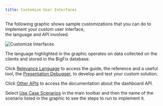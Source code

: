 ```yaml
---
title: Customize User Interfaces
---
```


The following graphic shows sample customizations that you can do to implement your custom user interface,  
the language and API involved.

![Customize Interfaces](/static/img/customize-interfaces.png)

The language highlighted in the graphic operates on data collected on the clients and stored in the BigFix database.

Click [Relevance Language](/relevance/) to access the guide, the reference and a useful tool, the [Presentation Debugger](https://www-01.ibm.com/support/knowledgecenter/SS63NW_9.2.0/com.ibm.tivoli.tem.doc_9.2/Platform/Relevance/c_using_the_presentation_debugge.html), to develop and test your custom solution.

Click [Other APIs](/other/) to access the documentation about the dashboard API.

Select [Use Case Scenarios](/use-cases/) in the main toolbar and then the name of the scenario listed in the graphic to see the steps to run to implement it.
